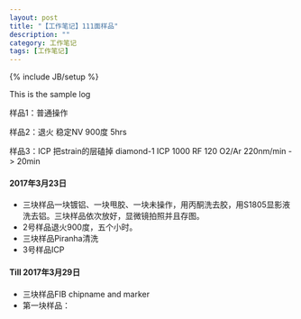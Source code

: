 ```yaml
---
layout: post
title: "【工作笔记】111面样品"
description: ""
category: 工作笔记
tags: [工作笔记]
---
```

{% include JB/setup %}

This is the sample log

样品1：普通操作

样品2：退火 稳定NV 900度 5hrs

样品3：ICP 把strain的层磕掉 diamond-1 ICP 1000 RF 120 O2/Ar 220nm/min -> 20min

#### 2017年3月23日 

* 三块样品一块镀铝、一块甩胶、一块未操作，用丙酮洗去胶，用S1805显影液洗去铝。三块样品依次放好，显微镜拍照并且存图。
* 2号样品退火900度，五个小时。
* 三块样品Piranha清洗
* 3号样品ICP

#### Till 2017年3月29日

* 三块样品FIB chipname and marker
* 第一块样品： 
